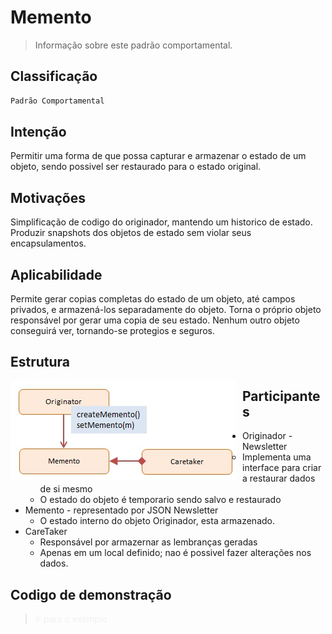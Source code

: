 # Memento
> Informação sobre este padrão comportamental.

## Classificação
```sh
Padrão Comportamental
```

## Intenção
Permitir uma forma de que possa capturar e armazenar o estado de um objeto, sendo possivel ser restaurado para o estado original.

## Motivações
Simplificação de codigo do originador, mantendo um historico de estado.
Produzir snapshots dos objetos de estado sem violar seus encapsulamentos.

## Aplicabilidade
Permite gerar copias completas do estado de um objeto, até campos privados, e armazená-los separadamente do objeto.
Torna o próprio objeto responsável por gerar uma copia de seu estado. Nenhum outro objeto conseguirá ver, tornando-se protegios e seguros.

## Estrutura
<img src="memento_structure.png"
     alt="Structure Memento Pattern"
     style="float: left; margin-right: 10px;" />
     
## Participantes
* Originador - Newsletter
    * Implementa uma interface para criar a restaurar dados de si mesmo
    * O estado do objeto é temporario sendo salvo e restaurado
* Memento - representado por JSON Newsletter
    * O estado interno do objeto Originador, esta armazenado.
* CareTaker
    * Responsável por armazernar as lembranças geradas
    * Apenas em um local definido; nao é possivel fazer alterações nos dados.

## Codigo de demonstração
><a style="text-decoration: none; color: #f0f0f0f0" href="https://github.com/hebertbritto/design_patterns/blob/main/memento/memento.js">Ir para o exemplo</a>
